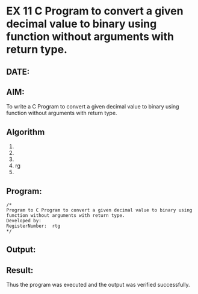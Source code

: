 # EX 11 C Program to convert a given decimal value to binary using function without arguments with return type.
## DATE:
## AIM:
To write a C Program to convert a given decimal value to binary using function without arguments with return type.

## Algorithm
1. 
2. 
3. 
4.  rg
5.   

## Program:
```
/*
Program to C Program to convert a given decimal value to binary using function without arguments with return type.
Developed by: 
RegisterNumber:  rtg
*/
```

## Output:



## Result:
Thus the program was executed and the output was verified successfully.
